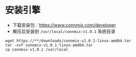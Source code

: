 # 安装引擎

- 下载安装包：https://www.connmix.com/developer
- 解压后安装到 `/usr/local/connmix-v1.0.1` 系统目录

```
wget https://**/downloads/connmix-v1.0.1-linux-amd64.tar
tar -xvf connmix-v1.0.1-linux-amd64.tar
cp connmix-v1.0.1 /usr/local
```
